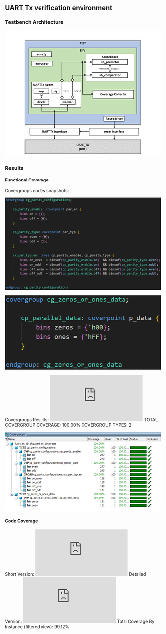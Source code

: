 ## UART Tx verification environment
### Testbench Architecture
![uart_tx testbench](https://github.com/AliMaher15/UART-UVM/blob/main/doc/UART_Tx_tb.PNG)
### Results
#### Functional Coverage
Covergroups codes snapshots:

![cg_parity_configurations](https://github.com/AliMaher15/UART-UVM/blob/main/doc/uart_tx_cg1.PNG)

![cg_zeros_or_ones](https://github.com/AliMaher15/UART-UVM/blob/main/doc/uart_tx_cg2.PNG)

Covergroups Results:
![Functional Coverage Results](https://github.com/AliMaher15/UART-UVM/blob/main/sim/uart_tx/coverage/fun_coverage.txt)
TOTAL COVERGROUP COVERAGE: 100.00%  COVERGROUP TYPES: 2

![Functional Coverage Results Snapshot](https://github.com/AliMaher15/UART-UVM/blob/main/doc/uart_tx_cg_questa.PNG)

#### Code Coverage
Short Version:
![Code Coverage Short Results](https://github.com/AliMaher15/UART-UVM/blob/main/sim/uart_tx/coverage/code_coverage.txt)
Detailed Version:
![Code Coverage Detailed Results](https://github.com/AliMaher15/UART-UVM/blob/main/sim/uart_tx/coverage/code_coverage_details.txt)
Total Coverage By Instance (filtered view): 99.12%